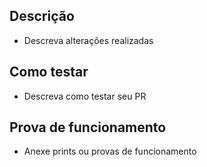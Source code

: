 ## Descrição
- Descreva alterações realizadas
## Como testar
- Descreva como testar seu PR
## Prova de funcionamento
- Anexe prints ou provas de funcionamento
